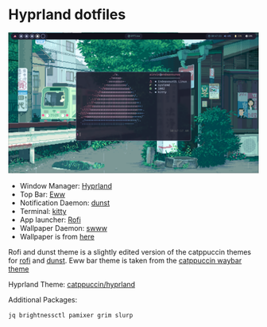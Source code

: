# Hyprland dotfiles

![image](./rice.png)

* Window Manager: [Hyprland][1]
* Top Bar: [Eww][2]
* Notification Daemon: [dunst][3]
* Terminal: [kitty][6]
* App launcher: [Rofi][4]
* Wallpaper Daemon: [swww][7]
* Wallpaper is from [here][5]

Rofi and dunst theme is a slightly edited version of the catppuccin themes for [rofi][8] and [dunst][9].
Eww bar theme is taken from the [catppuccin waybar theme][10]

Hyprland Theme: [catppuccin/hyprland][11]

Additional Packages:
```
jq brightnessctl pamixer grim slurp
```

[1]: https://hyprland.org/
[2]: https://github.com/elkowar/eww
[3]: https://github.com/dunst-project/dunst
[4]: https://github.com/davatorium/rofi
[5]: https://www.reddit.com/r/PixelArt/comments/dulogi/ae86/
[6]: https://sw.kovidgoyal.net/kitty/
[7]: https://github.com/Horus645/swww
[8]: https://github.com/catppuccin/rofi
[9]: https://github.com/catppuccin/dunst
[10]: https://github.com/catppuccin/waybar
[11]: https://github.com/catppuccin/hyprland
